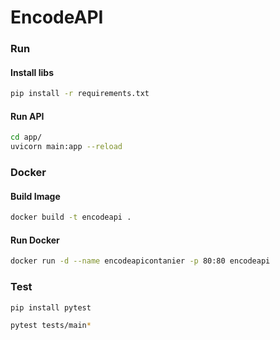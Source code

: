 # EncodeAPI

### Run

#### Install libs
```bash
pip install -r requirements.txt
```

####  Run API
```bash
cd app/
uvicorn main:app --reload
```

### Docker

#### Build Image
```bash
docker build -t encodeapi .
```

#### Run Docker
```bash
docker run -d --name encodeapicontanier -p 80:80 encodeapi
```

### Test

```bash
pip install pytest
```

```bash
pytest tests/main*
```

